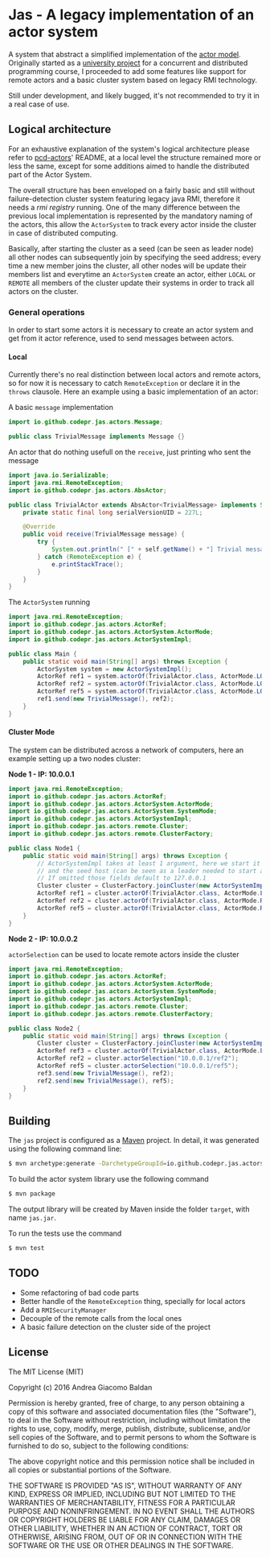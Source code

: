# Jas - A legacy implementation of an actor system

A system that abstract a simplified implementation of
the [actor model](https://en.wikipedia.org/wiki/Actor_model). Originally started
as a [university project](https://github.com/codepr/pcd-actors) for a concurrent
and distributed programming course, I proceeded to add some features like
support for remote actors and a basic cluster system based on legacy RMI
technology.

Still under development, and likely bugged, it's not recommended to try it
in a real case of use.

## Logical architecture

For an exhaustive explanation of the system's logical architecture please refer
to [pcd-actors](https://github.com/codepr/pcd-actors)' README, at a local level
the structure remained more or less the same, except for some additions aimed to
handle the distributed part of the Actor System.

The overall structure has been enveloped on a fairly basic and still without
failure-detection cluster system featuring legacy java RMI, therefore it needs a
*rmi registry* running. One of the many difference between the previous local
implementation is represented by the mandatory naming of the actors, this allow
the `ActorSystem` to track every actor inside the cluster in case of distributed
computing.

Basically, after starting the cluster as a seed (can be seen as leader node) all
other nodes can subsequently join by specifying the seed address; every time a
new member joins the cluster, all other nodes will be update their members list
and everytime an `ActorSystem` create an actor, either `LOCAL` or `REMOTE` all
members of the cluster update their systems in order to track all actors on the
cluster.

### General operations

In order to start some actors it is necessary to create an actor system and get
from it actor reference, used to send messages between actors.

#### Local

Currently there's no real distinction between local actors and remote actors, so
for now it is necessary to catch `RemoteException` or declare it in the `throws`
clausole.
Here an example using a basic implementation of an actor:

A basic `message` implementation

```java
import io.github.codepr.jas.actors.Message;

public class TrivialMessage implements Message {}
```

An actor that do nothing usefull on the `receive`, just printing who sent the
message

```java
import java.io.Serializable;
import java.rmi.RemoteException;
import io.github.codepr.jas.actors.AbsActor;

public class TrivialActor extends AbsActor<TrivialMessage> implements Serializable {
    private static final long serialVersionUID = 227L;

    @Override
    public void receive(TrivialMessage message) {
        try {
            System.out.println(" [" + self.getName() + "] Trivial message received from " + sender.getName());
        } catch (RemoteException e) {
            e.printStackTrace();
        }
    }
}
```

The `ActorSystem` running

```java
import java.rmi.RemoteException;
import io.github.codepr.jas.actors.ActorRef;
import io.github.codepr.jas.actors.ActorSystem.ActorMode;
import io.github.codepr.jas.actors.ActorSystemImpl;

public class Main {
    public static void main(String[] args) throws Exception {
        ActorSystem system = new ActorSystemImpl();
        ActorRef ref1 = system.actorOf(TrivialActor.class, ActorMode.LOCAL, "127.0.0.1/ref1");
        ActorRef ref2 = system.actorOf(TrivialActor.class, ActorMode.LOCAL, "127.0.0.1/ref2");
        ActorRef ref5 = system.actorOf(TrivialActor.class, ActorMode.LOCAL, "127.0.0.1/ref5");
        ref1.send(new TrivialMessage(), ref2);
    }
}
```

#### Cluster Mode

The system can be distributed across a network of computers, here an example
setting up a two nodes cluster:

**Node 1 - IP: 10.0.0.1**

```java
import java.rmi.RemoteException;
import io.github.codepr.jas.actors.ActorRef;
import io.github.codepr.jas.actors.ActorSystem.ActorMode;
import io.github.codepr.jas.actors.ActorSystem.SystemMode;
import io.github.codepr.jas.actors.ActorSystemImpl;
import io.github.codepr.jas.actors.remote.Cluster;
import io.github.codepr.jas.actors.remote.ClusterFactory;

public class Node1 {
    public static void main(String[] args) throws Exception {
        // ActorSystemImpl takes at least 1 argument, here we start it in CLUSTER mode, setting the host as 10.0.0.1
        // and the seed host (can be seen as a leader needed to start and join the cluster) to the same address.
        // If omitted those fields default to 127.0.0.1
        Cluster cluster = ClusterFactory.joinCluster(new ActorSystemImpl(SystemMode.CLUSTER), "10.0.0.1", "10.0.0.1");
        ActorRef ref1 = cluster.actorOf(TrivialActor.class, ActorMode.LOCAL, "10.0.0.1/ref1");
        ActorRef ref2 = cluster.actorOf(TrivialActor.class, ActorMode.REMOTE, "10.0.0.1/ref2");
        ActorRef ref5 = cluster.actorOf(TrivialActor.class, ActorMode.REMOTE, "10.0.0.1/ref5");
    }
}
```

**Node 2 - IP: 10.0.0.2**

`actorSelection` can be used to locate remote actors inside the cluster

```java
import java.rmi.RemoteException;
import io.github.codepr.jas.actors.ActorRef;
import io.github.codepr.jas.actors.ActorSystem.ActorMode;
import io.github.codepr.jas.actors.ActorSystem.SystemMode;
import io.github.codepr.jas.actors.ActorSystemImpl;
import io.github.codepr.jas.actors.remote.Cluster;
import io.github.codepr.jas.actors.remote.ClusterFactory;

public class Node2 {
    public static void main(String[] args) throws Exception {
        Cluster cluster = ClusterFactory.joinCluster(new ActorSystemImpl(SystemMode.CLUSTER), "10.0.0.2", "10.0.0.1");
        ActorRef ref3 = cluster.actorOf(TrivialActor.class, ActorMode.LOCAL, "10.0.0.2/ref3");
        ActorRef ref2 = cluster.actorSelection("10.0.0.1/ref2");
        ActorRef ref5 = cluster.actorSelection("10.0.0.1/ref5");
        ref3.send(new TrivialMessage(), ref2);
        ref2.send(new TrivialMessage(), ref5);
    }
}
```

## Building

The `jas` project is configured as a [Maven](https://maven.apache.org/) project. In detail, it was generated using the following command line:

```sh
$ mvn archetype:generate -DarchetypeGroupId=io.github.codepr.jas.actors -DarchetypeArtifactId=jas -DarchetypeVersion=1.0-SNAPSHOT.
```

To build the actor system library use the following command

```sh
$ mvn package
```

The output library will be created by Maven inside the folder `target`, with name `jas.jar`.

To run the tests use the command

```sh
$ mvn test
```

## TODO

* Some refactoring of bad code parts
* Better handle of the `RemoteException` thing, specially for local actors
* Add a `RMISecurityManager`
* Decouple of the remote calls from the local ones
* A basic failure detection on the cluster side of the project

## License

The MIT License (MIT)

Copyright (c) 2016 Andrea Giacomo Baldan

Permission is hereby granted, free of charge, to any person obtaining a copy of this software and associated
documentation files (the "Software"), to deal in the Software without restriction, including without limitation the
rights to use, copy, modify, merge, publish, distribute, sublicense, and/or sell copies of the Software, and to permit
persons to whom the Software is furnished to do so, subject to the following conditions:

The above copyright notice and this permission notice shall be included in all copies or substantial portions of the
Software.

THE SOFTWARE IS PROVIDED "AS IS", WITHOUT WARRANTY OF ANY KIND, EXPRESS OR IMPLIED, INCLUDING BUT NOT LIMITED TO THE
WARRANTIES OF MERCHANTABILITY, FITNESS FOR A PARTICULAR PURPOSE AND NONINFRINGEMENT. IN NO EVENT SHALL THE AUTHORS OR
COPYRIGHT HOLDERS BE LIABLE FOR ANY CLAIM, DAMAGES OR OTHER LIABILITY, WHETHER IN AN ACTION OF CONTRACT, TORT OR
OTHERWISE, ARISING FROM, OUT OF OR IN CONNECTION WITH THE SOFTWARE OR THE USE OR OTHER DEALINGS IN THE SOFTWARE.
